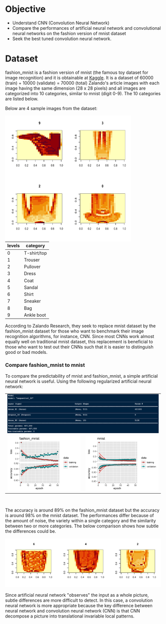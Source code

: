 # Objective
- Understand CNN (Convolution Neural Network)
- Compare the performances of artificial neural network and convolutional neural networks on the fashion version of mnist dataset 
- Seek the best tuned convolution neural network.

# Dataset
fashion_mnist is a fashion version of mnist (the famous toy dataset for image recognition) and it is obtainable at [Kaggle](https://www.kaggle.com/zalando-research/fashionmnist). It is a dataset of 60000 (train) + 10000 (validate) = 70000 (total) Zalando's article images with each image having the same dimension (28 x 28 pixels) and all images are categorized into 10 categories, similar to mnist (digit 0-9). The 10 categories are listed below. 

Below are 4 sample images from the dataset:

<img src="/plot_1.png" align="left" height="408" width="408">

| levels  | category |
| ------------- | ------------- |
|0|T-shirt/top|
|1|Trouser|
|2|Pullover|
|3|Dress|
|4|Coat|
|5|Sandal|
|6|Shirt|
|7|Sneaker|
|8|Bag|
|9|Ankle boot|

According to Zalando Research, they seek to replace mnist dataset by the fashion_mnist dataset for those who want to benchmark their image recognition algorithms, for instance, CNN. Since most CNNs work almost equally well on traditional mnist dataset, this replacement is beneficial to those who want to test out their CNNs such that it is easier to distinguish good or bad models.

### Compare fashion_mnist to mnist
To compare the predictability of mnist and fashion_mnist, a simple artificial neural network is useful. 
Using the following regularized artificial neural network:

<table>
  <tr>
    <td colspan = "2"><img src="/fashion_mnist_model_NN.png"></td>
  <tr>
  <tr>
    <td><img src="/fashion_mnist_NN.png"></td>
    <td><img src="/mnist_NN.png"></td>
  </tr>
</table>
<br>

The accuracy is around 89% on the fashion_mnist dataset but the accuracy is around 98% on the mnist dataset. The performances differ because of the amount of noise, the variety within a single category and the similarity between two or more categories. The below comparison shows how subtle the differences could be.

<img src="/similar_images.png">

Since artificial neural network "observes" the input as a whole picture, subtle differences are more difficult to detect. In this case, a convolution neural network is more appropriate because the key difference between neural network and convolution neural network (CNN) is that CNN decompose a picture into translational invariable local patterns.



